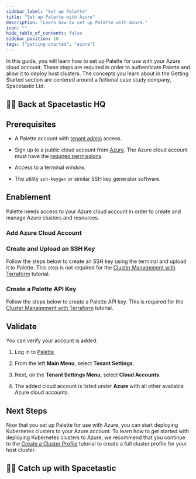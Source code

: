 ```yaml
---
sidebar_label: "Set up Palette"
title: "Set up Palette with Azure"
description: "Learn how to set up Palette with Azure."
icon: ""
hide_table_of_contents: false
sidebar_position: 10
tags: ["getting-started", "azure"]
---
```


In this guide, you will learn how to set up Palette for use with your Azure cloud account. These steps are required in
order to authenticate Palette and allow it to deploy host clusters. The concepts you learn about in the Getting Started
section are centered around a fictional case study company, Spacetastic Ltd.

## 🧑‍🚀 Back at Spacetastic HQ

<PartialsComponent category="getting-started" name="spacetastic-setup-intro" />

## Prerequisites

- A Palette account with [tenant admin](../../tenant-settings/tenant-settings.md) access.

- Sign up to a public cloud account from
  [Azure](https://learn.microsoft.com/en-us/training/modules/create-an-azure-account). The Azure cloud account must have
  the [required permissions](../../clusters/public-cloud/azure/required-permissions.md).

- Access to a terminal window.

- The utility `ssh-keygen` or similar SSH key generator software.

## Enablement

Palette needs access to your Azure cloud account in order to create and manage Azure clusters and resources.

### Add Azure Cloud Account

<PartialsComponent category="palette-setup" name="azure-cloud-account" />

### Create and Upload an SSH Key

Follow the steps below to create an SSH key using the terminal and upload it to Palette. This step is not required for
the [Cluster Management with Terraform](./deploy-manage-k8s-cluster-tf.md) tutorial.

<PartialsComponent category="palette-setup" name="generate-ssh-key" />

### Create a Palette API Key

Follow the steps below to create a Palette API key. This is required for the
[Cluster Management with Terraform](./deploy-manage-k8s-cluster-tf.md) tutorial.

<PartialsComponent category="palette-setup" name="create-tenant-api-key" />

## Validate

You can verify your account is added.

1. Log in to [Palette](https://console.spectrocloud.com).

2. From the left **Main Menu**, select **Tenant Settings**.

3. Next, on the **Tenant Settings Menu**, select **Cloud Accounts**.

4. The added cloud account is listed under **Azure** with all other available Azure cloud accounts.

## Next Steps

Now that you set up Palette for use with Azure, you can start deploying Kubernetes clusters to your Azure account. To
learn how to get started with deploying Kubernetes clusters to Azure, we recommend that you continue to the
[Create a Cluster Profile](./create-cluster-profile.md) tutorial to create a full cluster profile for your host cluster.

## 🧑‍🚀 Catch up with Spacetastic

<PartialsComponent category="getting-started" name="spacetastic-setup-end" />
